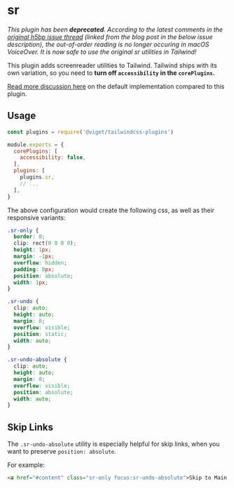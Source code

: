 # sr

_This plugin has been **deprecated**. According to the latest comments in the [original h5bp issue thread](https://github.com/h5bp/main.css/issues/12) (linked from the blog post in the below issue description), the out-of-order reading is no longer occuring in macOS VoiceOver. It is now safe to use the original sr utilities in Tailwind!_

This plugin adds screenreader utilities to Tailwind. Tailwind ships with its own variation, so you need to **turn off `accessibility` in the `corePlugins`.**

[Read more discussion here](https://github.com/tailwindcss/tailwindcss/pull/964) on the default implementation compared to this plugin.

## Usage

```js
const plugins = require('@viget/tailwindcss-plugins')

module.exports = {
  corePlugins: [
    accessibility: false,
  ],
  plugins: [
    plugins.sr,
    // ...
  ],
}
```

The above configuration would create the following css, as well as their responsive variants:

```css
.sr-only {
  border: 0;
  clip: rect(0 0 0 0);
  height: 1px;
  margin: -1px;
  overflow: hidden;
  padding: 0px;
  position: absolute;
  width: 1px;
}

.sr-undo {
  clip: auto;
  height: auto;
  margin: 0;
  overflow: visible;
  position: static;
  width: auto;
}

.sr-undo-absolute {
  clip: auto;
  height: auto;
  margin: 0;
  overflow: visible;
  position: absolute;
  width: auto;
}
```

## Skip Links

The `.sr-undo-absolute` utility is especially helpful for skip links, when you want to preserve `position: absolute`.

For example:

```html
<a href="#content" class="sr-only focus:sr-undo-absolute">Skip to Main Content</a>
```